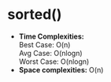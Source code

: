 # sorted()
- __Time Complexities:__  
Best Case: O(n)  
Avg Case: O(nlogn)  
Worst Case: O(nlogn)  
- __Space complexities:__ O(n)